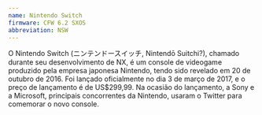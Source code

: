 ```yaml
---
name: Nintendo Switch
firmware: CFW 6.2 SXOS
abbreviation: NSW
---
```


O Nintendo Switch (ニンテンドースイッチ, Nintendō Suitchi?), chamado durante seu desenvolvimento de NX, é um console de videogame produzido pela empresa japonesa Nintendo, tendo sido revelado em 20 de outubro de 2016. Foi lançado oficialmente no dia 3 de março de 2017, e o preço de lançamento é de US\$299,99. Na ocasião do lançamento, a Sony e a Microsoft, principais concorrentes da Nintendo, usaram o Twitter para comemorar o novo console.

